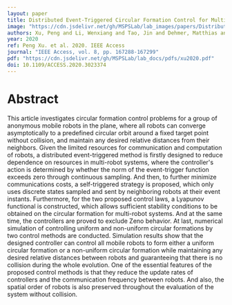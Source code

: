 ```yaml
---
layout: paper
title: Distributed Event-Triggered Circular Formation Control for Multiple Anonymous Mobile Robots With Order Preservation and Obstacle Avoidance
image: "https://cdn.jsdelivr.net/gh/MSPSLab/lab_images/papers/Distributed-Event-Triggered-Circular.png"
authors: Xu, Peng and Li, Wenxiang and Tao, Jin and Dehmer, Matthias and Emmert-Streib, Frank and Xie, Guangming and Xu, Minyi and Zhou, Quan
year: 2020
ref: Peng Xu. et al. 2020. IEEE Access
journal: "IEEE Access, vol. 8, pp. 167288-167299"
pdf: "https://cdn.jsdelivr.net/gh/MSPSLab/lab_docs/pdfs/xu2020.pdf"
doi: 10.1109/ACCESS.2020.3023374
---
```


# Abstract

This article investigates circular formation control problems for a group of anonymous mobile robots in the plane, where all robots can converge asymptotically to a predefined circular orbit around a fixed target point without collision, and maintain any desired relative distances from their neighbors. Given the limited resources for communication and computation of robots, a distributed event-triggered method is firstly designed to reduce dependence on resources in multi-robot systems, where the controller's action is determined by whether the norm of the event-trigger function exceeds zero through continuous sampling. And then, to further minimize communications costs, a self-triggered strategy is proposed, which only uses discrete states sampled and sent by neighboring robots at their event instants. Furthermore, for the two proposed control laws, a Lyapunov functional is constructed, which allows sufficient stability conditions to be obtained on the circular formation for multi-robot systems. And at the same time, the controllers are proved to exclude Zeno behavior. At last, numerical simulation of controlling uniform and non-uniform circular formations by two control methods are conducted. Simulation results show that the designed controller can control all mobile robots to form either a uniform circular formation or a non-uniform circular formation while maintaining any desired relative distances between robots and guaranteeing that there is no collision during the whole evolution. One of the essential features of the proposed control methods is that they reduce the update rates of controllers and the communication frequency between robots. And also, the spatial order of robots is also preserved throughout the evaluation of the system without collision.

 